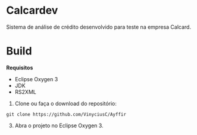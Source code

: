 # Calcardev
Sistema de análise de crédito desenvolvido para teste na empresa Calcard.

# Build
 **Requisitos**
 - Eclipse Oxygen 3
 - JDK
 - RS2XML
 
1. Clone ou faça o download do repositório:

 `git clone https://github.com/VinyciusC/Ayffir`

3. Abra o projeto no Eclipse Oxygen 3.
